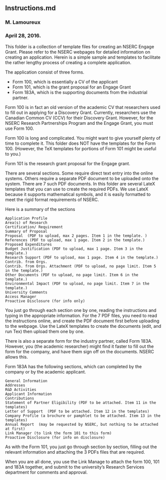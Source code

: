 ## Instructions.md
### M. Lamoureux
### April 28, 2016.

This folder is a collection of template files for creating an NSERC Engage Grant. 
Please refer to the NSERC webpages for detailed information on creating an application. 
Herein is a simple sample and templates to facilitate the rather lengthy process of creating a complete application.

The application consist of three forms.
- Form 100, which is essentially a CV of the applicant
- Form 101, which is the grant proposal for an Engage Grant
- Form 183A, which is the supporting documents from the industrial partner.

Form 100 is in fact an old version of the academic CV that researchers used to fill out in applying for a Discovery Grant. Currently, researchers use the Canadian Common CV (CCV) for their Discovery Grant. However, for the NSERC Research Partnerships Program and the Engage Grant, you must use Form 100. 

Form 100 is long and complicated. You might want to give yourself plenty of time to complete it. This folder does NOT have the templates for the Form 100. (However, the TeX templates for portions of Form 101 might be useful to you.)

Form 101 is the research grant proposal for the Engage grant. 

There are several sections. Some require direct text entry into the online systems. Others require a separate PDF document to be uploaded onto the system. There are 7 such PDF documents. In this folder are several LateX templates that you can use to create the required PDFs. We use LateX because it supports mathematical symbols, and it is easily formatted to meet the rigid format requirements of NSERC. 

Here is a summary of the sections

    Application Profile  
    Area(s) of Research
    Certification/ Requirement
    Summary of Proposal
    Proposal  (PDF to upload, max 2 pages. Item 1 in the template. )
    References (PDF to upload, max 1 page. Item 2 in the template.)
    Proposed Expenditures
    Budget Justification (PDF to upload, max 1 page. Item 3 in the template.)
    Research Support (PDF to upload, max 1 page. Item 4 in the template.)
    Contrib. from Orgs.
    Contrib. from Orgs. Attachment (PDF to upload, no page limit. Item 5 in the template.)
    Other Documents (PDF to upload, no page limit. Item 6 in the template.)
    Environmental Impact (PDF to upload, no page limit. Item 7 in the template.)
    University Comments
    Access Manager
    Proactive Disclosure (for info only)

You just go through each section one by one, reading the instructions and typing in the appropriate information. For the 7 PDF files, you need to read the instructions online, and create the PDF document first before uploading to the webpage. Use the LateX templates to create the documents (edit, and run Tex) then upload them one by one. 


There is also a separate form for the industry partner, called Form 183A. However, you (the academic researcher) might find it faster to fill out the form for the company, and have them sign off on the documents. NSERC allows this. 

Form 183A has the following sections, which can completed by the company or by the academic applicant. 


    General Information
    Addresses
    R&D Activities
    Applicant Information
    Contributions
    Statement of Partner Eligibility (PDF to be attached. Item 11 in the templates)
    Letter of Support  (PDF to be attached. Item 12 in the templates)
    Company Profile (a brochure or pamphlet to be attached. Item 13 in the templates)
    Annual Report  (may be requested by NSERC, but nothing to be attached at first)
    Link Manager (to link the form 101 to this form)
    Proactive Disclosure (for info on disclosure)

As with the Form 101, you just go through section by section, filling out the relevant information and attaching the 3 PDFs files that are required. 

When you are all done, you use the Link Manage to attach the form 100, 101 and 183A together, and submit to the university’s Research Services department for comments and approval. 
